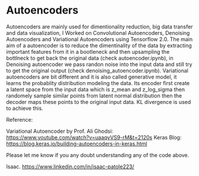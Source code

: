 # Autoencoders

Autoencoders are mainly used for dimentionality reduction, big data transfer and data visualization, I Worked on Convolutional Autoencoders, Denoising Autoencoders and Variational Autoencoders using Tensorflow 2.0.
The main aim of a autoencoder is to reduce the dimentinality of the data by extracting important features from it in a bootleneck and then upsampling the bottlneck to get back the original data (check autoencoder.ipynb), in Denoising autoencoder we pass randon noise into the input data and still try to get the original output (check denoising_autoencoder.ipynb). Variational autoencoders are bit different and it is also called generative model, it learns the probablity distribution modeling the data. Its encoder first create a latent space from the input data which is z_mean and z_log_sigma then randomely sample similar points from latent normal distribution then the decoder maps these points to the original input data. KL divergence is used to achieve this.

Reference:

Variational Autoencoder by Prof. Ali Ghodsi: https://www.youtube.com/watch?v=uaaqyVS9-rM&t=2120s
Keras Blog: https://blog.keras.io/building-autoencoders-in-keras.html 

Please let me know if you any doubt understanding any of the code above.


Isaac.
https://www.linkedin.com/in/isaac-patole223/
